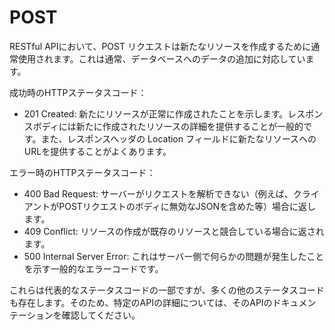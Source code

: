 POST
=====
RESTful APIにおいて、POST リクエストは新たなリソースを作成するために通常使用されます。これは通常、データベースへのデータの追加に対応しています。

成功時のHTTPステータスコード：

- 201 Created: 新たにリソースが正常に作成されたことを示します。レスポンスボディには新たに作成されたリソースの詳細を提供することが一般的です。また、レスポンスヘッダの
  Location フィールドに新たなリソースへのURLを提供することがよくあります。

エラー時のHTTPステータスコード：

- 400 Bad Request: サーバーがリクエストを解析できない（例えば、クライアントがPOSTリクエストのボディに無効なJSONを含めた等）場合に返します。
- 409 Conflict: リソースの作成が既存のリソースと競合している場合に返されます。
- 500 Internal Server Error: これはサーバー側で何らかの問題が発生したことを示す一般的なエラーコードです。

これらは代表的なステータスコードの一部ですが、多くの他のステータスコードも存在します。そのため、特定のAPIの詳細については、そのAPIのドキュメンテーションを確認してください。
